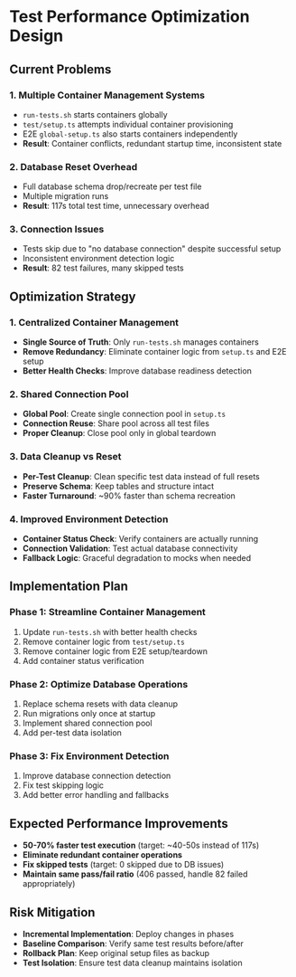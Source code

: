# Test Performance Optimization Design

## Current Problems

### 1. Multiple Container Management Systems
- `run-tests.sh` starts containers globally
- `test/setup.ts` attempts individual container provisioning  
- E2E `global-setup.ts` also starts containers independently
- **Result**: Container conflicts, redundant startup time, inconsistent state

### 2. Database Reset Overhead
- Full database schema drop/recreate per test file
- Multiple migration runs
- **Result**: 117s total test time, unnecessary overhead

### 3. Connection Issues
- Tests skip due to "no database connection" despite successful setup
- Inconsistent environment detection logic
- **Result**: 82 test failures, many skipped tests

## Optimization Strategy

### 1. Centralized Container Management
- **Single Source of Truth**: Only `run-tests.sh` manages containers
- **Remove Redundancy**: Eliminate container logic from `setup.ts` and E2E setup
- **Better Health Checks**: Improve database readiness detection

### 2. Shared Connection Pool
- **Global Pool**: Create single connection pool in `setup.ts`
- **Connection Reuse**: Share pool across all test files
- **Proper Cleanup**: Close pool only in global teardown

### 3. Data Cleanup vs Reset
- **Per-Test Cleanup**: Clean specific test data instead of full resets
- **Preserve Schema**: Keep tables and structure intact
- **Faster Turnaround**: ~90% faster than schema recreation

### 4. Improved Environment Detection
- **Container Status Check**: Verify containers are actually running
- **Connection Validation**: Test actual database connectivity
- **Fallback Logic**: Graceful degradation to mocks when needed

## Implementation Plan

### Phase 1: Streamline Container Management
1. Update `run-tests.sh` with better health checks
2. Remove container logic from `test/setup.ts`
3. Remove container logic from E2E setup/teardown
4. Add container status verification

### Phase 2: Optimize Database Operations  
1. Replace schema resets with data cleanup
2. Run migrations only once at startup
3. Implement shared connection pool
4. Add per-test data isolation

### Phase 3: Fix Environment Detection
1. Improve database connection detection
2. Fix test skipping logic
3. Add better error handling and fallbacks

## Expected Performance Improvements
- **50-70% faster test execution** (target: ~40-50s instead of 117s)
- **Eliminate redundant container operations** 
- **Fix skipped tests** (target: 0 skipped due to DB issues)
- **Maintain same pass/fail ratio** (406 passed, handle 82 failed appropriately)

## Risk Mitigation
- **Incremental Implementation**: Deploy changes in phases
- **Baseline Comparison**: Verify same test results before/after
- **Rollback Plan**: Keep original setup files as backup
- **Test Isolation**: Ensure test data cleanup maintains isolation